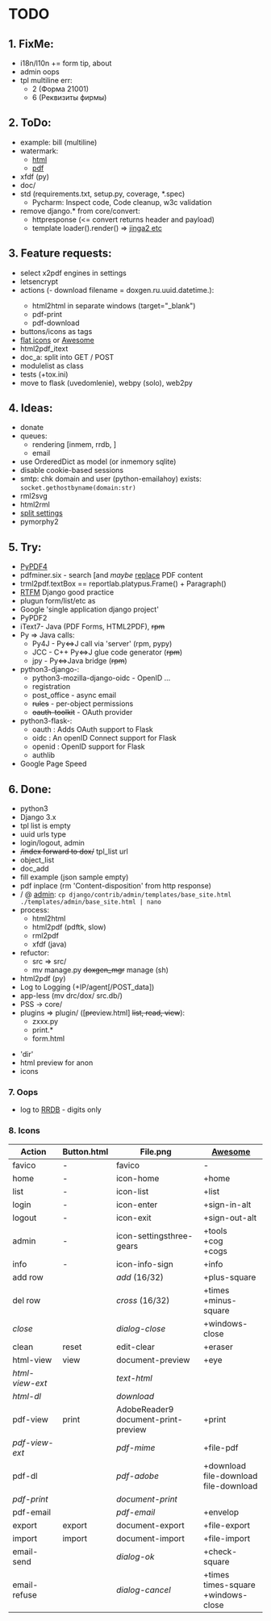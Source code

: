 # TODO

## 1. FixMe:
- i18n/l10n += form tip, about
- admin oops
- tpl multiline err:
  - 2 (Форма 21001)
  - 6 (Реквизиты фирмы)

## 2. ToDo:
- example: bill (multiline)
- watermark:
  - [html](https://codepen.io/YuvarajTana/pen/auiqx)
  - [pdf](https://stackabuse.com/working-with-pdfs-in-python-adding-images-and-watermarks/)
- xfdf (py)
- doc/
- std (requirements.txt, setup.py, coverage, *.spec)
  - Pycharm: Inspect code, Code cleanup, w3c validation
- remove django.* from core/convert:
  - httpresponse (<= convert returns header and payload)
  - template loader().render() => [jinga2 etc](https://wiki.python.org/moin/Templating)

## 3. Feature requests:
- select x2pdf engines in settings
- letsencrypt
- actions (- download filename = doxgen.ru.uuid.datetime.<ext>):
  - html2html in separate windows (target="_blank")
  - pdf-print
  - pdf-download
- buttons/icons as tags
- [flat icons](https://www.flaticon.com/) or [Awesome](https://fontawesome.com)
- html2pdf_itext
- doc_a: split into GET / POST
- modulelist as class
- tests (+tox.ini)
- move to flask (uvedomlenie), webpy (solo), web2py

## 4. Ideas:
- donate
- queues:
  - rendering [inmem, rrdb, ]
  - email
- use OrderedDict as model (or inmemory sqlite)
- disable cookie-based sessions
- smtp: chk domain and user (python-emailahoy) exists: `socket.gethostbyname(domain:str)`
- rml2svg
- html2rml
- [split settings](https://github.com/sobolevn/django-split-settings)
- pymorphy2

## 5. Try:
- [PyPDF4](https://github.com/claird/PyPDF4)
- pdfminer.six - search [and *maybe* [replace](https://github.com/kanzure/pdfparanoia) PDF content
- trml2pdf.textBox == reportlab.platypus.Frame() + Paragraph()
- [RTFM](https://www.toptal.com/django/django-top-10-mistakes) Django good practice
- plugun form/list/etc as <embed>
- Google 'single application django project'
- PyPDF2
- iText7- Java (PDF Forms, HTML2PDF), ~~rpm~~
- Py &rArr; Java calls:
  - Py4J - Py&hArr;J call via 'server' (rpm, pypy)
  - JCC - C++ Py&hArr;J glue code generator (~~rpm~~)
  - jpy - Py&hArr;Java bridge (~~rpm~~)
- python3-django-:
  - python3-mozilla-django-oidc - OpenID ...
  - registration
  - post_office - async email
  - ~~rules~~ - per-object permissions
  - ~~oauth-toolkit~~ - OAuth provider
- python3-flask-:
  - oauth : Adds OAuth support to Flask
  - oidc : An openID Connect support for Flask
  - openid : OpenID support for Flask
  - authlib
- Google Page Speed

## 6. Done:
+ python3
+ Django 3.x
+ tpl list is empty
+ uuid urls type
+ login/logout, admin
+ ~~/index forward to dox/~~ tpl_list url
+ object_list
+ doc_add
+ fill example (json sample empty)
+ pdf inplace (rm 'Content-disposition' from http response)
+ / @ [admin](https://docs.djangoproject.com/en/3.1/ref/contrib/admin/#overriding-admin-templates):
  `cp django/contrib/admin/templates/base_site.html ./templates/admin/base_site.html | nano`
+ process:
  + html2html
  + html2pdf (pdftk, slow)
  + rml2pdf
  + xfdf (java)
+ refuctor:
  + src &rArr; src/
  + mv manage.py ~~doxgen_mgr~~ manage (sh)
+ html2pdf (py)
+ Log to Logging (+IP/agent[/POST_data])
+ app-less (mv drc/dox/ src.db/)
+ PSS -> core/
+ plugins => plugin/ ([~~pre~~view.html] ~~list, read,  view~~):
  + zxxx.py
  + print.*
  + form.html
- 'dir'
- html preview for anon
- icons

### 7. Oops
- log to [RRDB](https://github.com/commx/python-rrdtool) - digits only

### 8. Icons

Action | Button.html | File.png | [Awesome](https://github.com/FortAwesome/Font-Awesome)
-------|-------------|----------|---------
favico | - |  favico | -
home | - | icon-home | +home
list | - | icon-list | +list
login | - | icon-enter | +sign-in-alt
logout | - | icon-exit | +sign-out-alt
admin | - | icon-settingsthree-gears | +tools<br/>+cog<br/>+cogs
info | - | icon-info-sign | +info
add row |  | *add* (16/32) | +plus-square
del row |  | *cross* (16/32) | +times<br/>+minus-square
*close* |  | *dialog-close* | +windows-close
clean | reset | edit-clear | +eraser
html-view | view | document-preview | +eye
*html-view-ext* |  | *text-html* | 
*html-dl* |  | *download* | 
pdf-view | print | AdobeReader9<br/>document-print-preview | +print
*pdf-view-ext* |  | *pdf-mime* | +file-pdf
pdf-dl |  | *pdf-adobe* | +download<br/>file-download<br/>file-download
*pdf-print* |  | *document-print* | 
pdf-email |  | *pdf-email* | +envelop
export | export | document-export | +file-export
import | import | document-import | +file-import
email-send |  | *dialog-ok* | +check-square
email-refuse |  | *dialog-cancel* | +times<br/>times-square<br/>+windows-close
